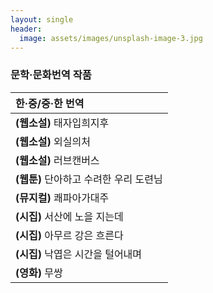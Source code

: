 ```yaml
---
layout: single
header:
  image: assets/images/unsplash-image-3.jpg
---
```


### 문학·문화번역 작품

|**한·중/중·한 번역**|
|:-----------------------------------------------------|
| **(웹소설)** 태자입희지후|
| **(웹소설)** 외실의처|
| **(웹소설)** 러브캔버스|
| **(웹툰)** 단아하고 수려한 우리 도련님|
| **(뮤지컬)** 쾌파아가대주|
| **(시집)** 서산에 노을 지는데|
| **(시집)** 아무르 강은 흐른다|
| **(시집)** 낙엽은 시간을 털어내며|
| **(영화)** 무쌍|
